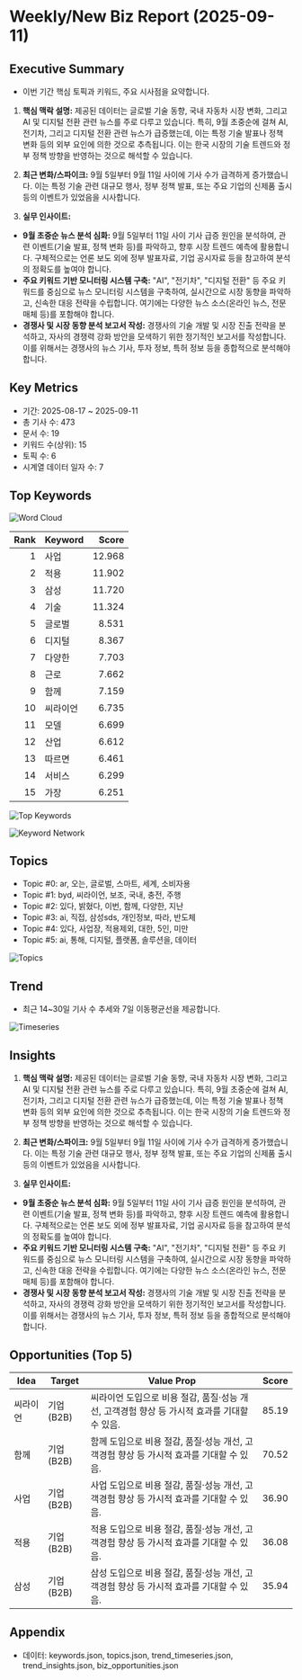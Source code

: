# Weekly/New Biz Report (2025-09-11)

## Executive Summary

- 이번 기간 핵심 토픽과 키워드, 주요 시사점을 요약합니다.

1. **핵심 맥락 설명:**  제공된 데이터는 글로벌 기술 동향, 국내 자동차 시장 변화, 그리고 AI 및 디지털 전환 관련 뉴스를 주로 다루고 있습니다.  특히,  9월 초중순에 걸쳐 AI, 전기차, 그리고 디지털 전환 관련 뉴스가 급증했는데, 이는 특정 기술 발표나 정책 변화 등의 외부 요인에 의한 것으로 추측됩니다.  이는 한국 시장의 기술 트렌드와 정부 정책 방향을 반영하는 것으로 해석할 수 있습니다.


2. **최근 변화/스파이크:** 9월 5일부터 9월 11일 사이에 기사 수가 급격하게 증가했습니다.  이는 특정 기술 관련 대규모 행사, 정부 정책 발표, 또는 주요 기업의 신제품 출시 등의 이벤트가 있었음을 시사합니다.


3. **실무 인사이트:**

* **9월 초중순 뉴스 분석 심화:**  9월 5일부터 11일 사이 기사 급증 원인을 분석하여,  관련 이벤트(기술 발표, 정책 변화 등)를 파악하고,  향후 시장 트렌드 예측에 활용합니다.  구체적으로는 언론 보도 외에 정부 발표자료, 기업 공시자료 등을 참고하여 분석의 정확도를 높여야 합니다.
* **주요 키워드 기반 모니터링 시스템 구축:** "AI", "전기차", "디지털 전환" 등 주요 키워드를 중심으로 뉴스 모니터링 시스템을 구축하여,  실시간으로 시장 동향을 파악하고,  신속한 대응 전략을 수립합니다.  여기에는 다양한 뉴스 소스(온라인 뉴스, 전문 매체 등)를 포함해야 합니다.
* **경쟁사 및 시장 동향 분석 보고서 작성:**  경쟁사의 기술 개발 및 시장 진출 전략을 분석하고,  자사의 경쟁력 강화 방안을 모색하기 위한 정기적인 보고서를 작성합니다.  이를 위해서는 경쟁사의 뉴스 기사, 투자 정보, 특허 정보 등을 종합적으로 분석해야 합니다.

## Key Metrics

- 기간: 2025-08-17 ~ 2025-09-11
- 총 기사 수: 473
- 문서 수: 19
- 키워드 수(상위): 15
- 토픽 수: 6
- 시계열 데이터 일자 수: 7

## Top Keywords

![Word Cloud](fig/wordcloud.png)

| Rank | Keyword | Score |
|---:|---|---:|
| 1 | 사업 | 12.968 |
| 2 | 적용 | 11.902 |
| 3 | 삼성 | 11.720 |
| 4 | 기술 | 11.324 |
| 5 | 글로벌 | 8.531 |
| 6 | 디지털 | 8.367 |
| 7 | 다양한 | 7.703 |
| 8 | 근로 | 7.662 |
| 9 | 함께 | 7.159 |
| 10 | 씨라이언 | 6.735 |
| 11 | 모델 | 6.699 |
| 12 | 산업 | 6.612 |
| 13 | 따르면 | 6.461 |
| 14 | 서비스 | 6.299 |
| 15 | 가장 | 6.251 |

![Top Keywords](fig/top_keywords.png)

![Keyword Network](fig/keyword_network.png)

## Topics

- Topic #0: ar, 오는, 글로벌, 스마트, 세계, 소비자용
- Topic #1: byd, 씨라이언, 보조, 국내, 충전, 주행
- Topic #2: 있다, 밝혔다, 이번, 함께, 다양한, 지난
- Topic #3: ai, 직접, 삼성sds, 개인정보, 따라, 반도체
- Topic #4: 있다, 사업장, 적용제외, 대한, 5인, 미만
- Topic #5: ai, 통해, 디지털, 플랫폼, 솔루션을, 데이터

![Topics](fig/topics.png)

## Trend

- 최근 14~30일 기사 수 추세와 7일 이동평균선을 제공합니다.

![Timeseries](fig/timeseries.png)

## Insights

1. **핵심 맥락 설명:**  제공된 데이터는 글로벌 기술 동향, 국내 자동차 시장 변화, 그리고 AI 및 디지털 전환 관련 뉴스를 주로 다루고 있습니다.  특히,  9월 초중순에 걸쳐 AI, 전기차, 그리고 디지털 전환 관련 뉴스가 급증했는데, 이는 특정 기술 발표나 정책 변화 등의 외부 요인에 의한 것으로 추측됩니다.  이는 한국 시장의 기술 트렌드와 정부 정책 방향을 반영하는 것으로 해석할 수 있습니다.


2. **최근 변화/스파이크:** 9월 5일부터 9월 11일 사이에 기사 수가 급격하게 증가했습니다.  이는 특정 기술 관련 대규모 행사, 정부 정책 발표, 또는 주요 기업의 신제품 출시 등의 이벤트가 있었음을 시사합니다.


3. **실무 인사이트:**

* **9월 초중순 뉴스 분석 심화:**  9월 5일부터 11일 사이 기사 급증 원인을 분석하여,  관련 이벤트(기술 발표, 정책 변화 등)를 파악하고,  향후 시장 트렌드 예측에 활용합니다.  구체적으로는 언론 보도 외에 정부 발표자료, 기업 공시자료 등을 참고하여 분석의 정확도를 높여야 합니다.
* **주요 키워드 기반 모니터링 시스템 구축:** "AI", "전기차", "디지털 전환" 등 주요 키워드를 중심으로 뉴스 모니터링 시스템을 구축하여,  실시간으로 시장 동향을 파악하고,  신속한 대응 전략을 수립합니다.  여기에는 다양한 뉴스 소스(온라인 뉴스, 전문 매체 등)를 포함해야 합니다.
* **경쟁사 및 시장 동향 분석 보고서 작성:**  경쟁사의 기술 개발 및 시장 진출 전략을 분석하고,  자사의 경쟁력 강화 방안을 모색하기 위한 정기적인 보고서를 작성합니다.  이를 위해서는 경쟁사의 뉴스 기사, 투자 정보, 특허 정보 등을 종합적으로 분석해야 합니다.

## Opportunities (Top 5)

| Idea | Target | Value Prop | Score |
|---|---|---|---:|
| 씨라이언 | 기업(B2B) | 씨라이언 도입으로 비용 절감, 품질·성능 개선, 고객경험 향상 등 가시적 효과를 기대할 수 있음. | 85.19 |
| 함께 | 기업(B2B) | 함께 도입으로 비용 절감, 품질·성능 개선, 고객경험 향상 등 가시적 효과를 기대할 수 있음. | 70.52 |
| 사업 | 기업(B2B) | 사업 도입으로 비용 절감, 품질·성능 개선, 고객경험 향상 등 가시적 효과를 기대할 수 있음. | 36.90 |
| 적용 | 기업(B2B) | 적용 도입으로 비용 절감, 품질·성능 개선, 고객경험 향상 등 가시적 효과를 기대할 수 있음. | 36.08 |
| 삼성 | 기업(B2B) | 삼성 도입으로 비용 절감, 품질·성능 개선, 고객경험 향상 등 가시적 효과를 기대할 수 있음. | 35.94 |

## Appendix

- 데이터: keywords.json, topics.json, trend_timeseries.json, trend_insights.json, biz_opportunities.json